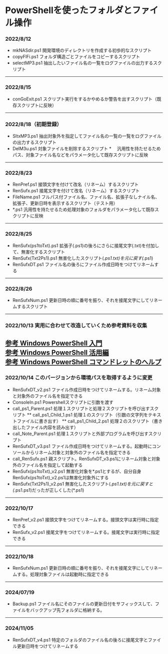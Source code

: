 # PowerShellを使ったフォルダとファイル操作
### 2022/8/12 
* mkNASdir.ps1  開発環境のディレクトリを作成する初歩的なスクリプト
* copyFlFi.ps1  フォルダ構造ごとファイルをコピーするスクリプト
* selectMP3.ps1 抽出したいファイル名の一覧をログファイルの出力するスクリプト
---
### 2022/8/15
* conGoExit.ps1 スクリプト実行をするかやめるか警告を出すスクリプト（既存スクリプトに反映）
---
### 2022/8/18（初期登録）
* SltxMP3.ps1   抽出対象外を指定してファイル名の一覧の一覧をログファイルの出力するスクリプト
* DelM3u.ps1    対象ファイルを削除するスクリプト
*　             汎用性を持たせるためパス、対象ファイル名などをパラメータ化して既存スクリプトに反映
---
### 2022/8/23
* RenPref.ps1  接頭文字を付けて改名（リネーム）するスクリプト
* RenSufx.ps1  接尾文字を付けて改名（リネーム）するスクリプト
* FileName.ps1 フルパス付ファイル名、ファイル名、拡張子なしナイル名、拡張子、更新日時を表示するスクリプト（テスト用）
* *.ps1        汎用性を持たせるため処理対象のフォルダをパラメータ化して既存スクリプトに反映
---
### 2022/8/25
* RenSufx(ps1toTxt).ps1 拡張子(.ps1)の後ろにさらに接尾文字(.txt)を付加して、無害化するスクリプト
* RenSufx(Txt2Ps1).ps1  無害化したスクリプト(*.ps1.txt)を元に戻す(*.ps1)
* RenSufxDT.ps1         ファイル名の後ろにファイル作成日時をつけてリネームする
---
### 2022/8/26
* RenSufxNum.ps1 更新日時の順に番号を振り、それを接尾文字にしてリネームするスクリプト
---
### 2022/10/13 実用に合わせて改造していくため参考資料を収集
[参考 Windows PowerShell 入門](https://codezine.jp/article/corner/10)  
[参考 Windows PowerShell 活用編](https://codezine.jp/article/corner/251)  
[参考 Windows PowerShell コマンドレットのヘルプ](https://forsenergy.com/ja-jp/windowspowershellhelp/html/7908faf0-0e08-443d-8060-aac911e5a7e0.htm)  
---
### 2022/10/14 このバージョンから環境パスを取得するように変更
* RenSufxDT_v2.ps1 ファイル作成日時をつけてリネームする。リネーム対象と対象外のファイル名を指定できる
* ConsoleIn.ps1 Powershellスクリプトに引数を渡す
* call_ps1_Parent.ps1 処理１スクリプトと処理２スクリプトを呼び出すスクリプト
** call_ps1_Child_1.ps1 処理１のスクリプト（引数の文字列をテキストファイルに書き出す）
** call_ps1_Child_2.ps1 処理２のスクリプト（書き出したファイル内容を読み出す）
* call_Note_Parent.ps1 処理１スクリプトと外部プログラムを呼び出すスクリプト
* RenSufxDT_v3.ps1 ファイル作成日時をつけてリネームする。起動時にコンソールからリネーム対象と対象外のファイル名を指定できる
* call_RenSufx.ps1 親スクリプト。RenSufxDT_v3.ps1にリネーム対象と対象外のファイル名を指定して起動する
* RenSufx(ps1toTxt)_v2.ps1 無害化対象を*.ps1とするが、自分自身RenSufx(ps1toTxt)_v2.ps1は無害化対象外にする
* RenSufx(Txt2Ps1)_v2.ps1 無害化したスクリプト(*.ps1.txt)を元に戻すと(*.ps1.ps1)だったが正しくした(*.ps1)
---
### 2022/10/17
* RenPref_v2.ps1 接頭文字をつけてリネームする。接頭文字は実行時に指定できる
* RenSufx_v2.ps1 接尾文字をつけてリネームする。接尾文字は実行時に指定できる
---
### 2022/10/18
* RenSufxNum.ps1 更新日時の順に番号を振り、それを接尾文字にしてリネームする。処理対象ファイルは起動時に指定できる
---
### 2024/07/19
* Backup.ps1 ファイル名にそのファイルの更新日付をサフィックスして、ファイルをバックアップ先フォルダに格納する。
---
### 2024/11/05
* RenSufxDT_v4.ps1 特定のフォルダのファイル名の後ろに接尾文字とファイル更新日時をつけてリネームする
